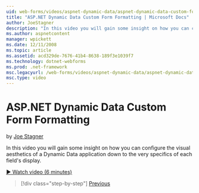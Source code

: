 ```yaml
---
uid: web-forms/videos/aspnet-dynamic-data/aspnet-dynamic-data-custom-form-formatting
title: "ASP.NET Dynamic Data Custom Form Formatting | Microsoft Docs"
author: JoeStagner
description: "In this video you will gain some insight on how you can configure the visual aesthetics of a Dynamic Data application down to the very specifics of each fiel..."
ms.author: aspnetcontent
manager: wpickett
ms.date: 12/11/2008
ms.topic: article
ms.assetid: acd329de-7676-41b4-8638-189f3e1039f7
ms.technology: dotnet-webforms
ms.prod: .net-framework
msc.legacyurl: /web-forms/videos/aspnet-dynamic-data/aspnet-dynamic-data-custom-form-formatting
msc.type: video
---
```

ASP.NET Dynamic Data Custom Form Formatting
====================
by [Joe Stagner](https://github.com/JoeStagner)

In this video you will gain some insight on how you can configure the visual aesthetics of a Dynamic Data application down to the very specifics of each field's display.

[&#9654; Watch video (6 minutes)](https://channel9.msdn.com/Blogs/ASP-NET-Site-Videos/aspnet-dynamic-data-custom-form-formatting)

>[!div class="step-by-step"]
[Previous](how-to-create-table-specific-custom-forms-in-an-aspnet-dynamic-data-application.md)
